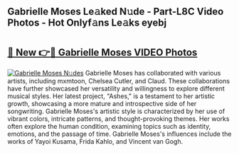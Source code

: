 ## Gabrielle Moses Le𝚊ked N𝚞de - Part-L8C Video Photos - Hot Onlyf𝚊ns Le𝚊ks eyebj

# <h2><a href="http://ab18353.deff.icu/?id=Gabrielle+Moses">🔗 New 👉🔴 Gabrielle Moses VIDEO Photos</a></h2>

[![Gabrielle Moses N𝚞des](https://i.imgur.com/rIISA9y.gif)](http://ab18353.deff.icu/?id=Gabrielle+Moses)
Gabrielle Moses has collaborated with various artists, including mxmtoon, Chelsea Cutler, and Claud. These collaborations have further showcased her versatility and willingness to explore different musical styles. Her latest project, "Ashes," is a testament to her artistic growth, showcasing a more mature and introspective side of her songwriting. Gabrielle Moses's artistic style is characterized by her use of vibrant colors, intricate patterns, and thought-provoking themes. Her works often explore the human condition, examining topics such as identity, emotions, and the passage of time. Gabrielle Moses's influences include the works of Yayoi Kusama, Frida Kahlo, and Vincent van Gogh.

